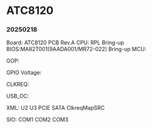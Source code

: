 # ATC8120

### 20250218
Board: ATC8120 PCB Rev.A
CPU: RPL
Bring-up BIOS:MA82T001(9AADA001/MR72-022)
Bring-up MCU:

GOP:

GPIO Voltage:

CLKREQ:

USB_OC:

XML:
U2
U3
PCIE
SATA
ClkreqMapSRC

SIO:
COM1
COM2
COM3




